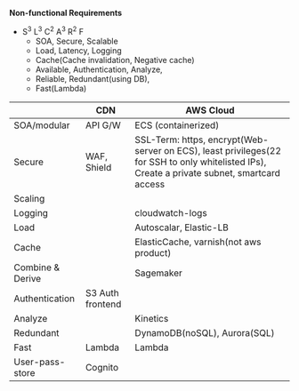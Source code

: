**Non-functional Requirements**
  - S<sup>3</sup>
      L<sup>3</sup>
      C<sup>2</sup>
      A<sup>3</sup>
      R<sup>2</sup>
      F
      - SOA, Secure, Scalable
      - Load, Latency, Logging
      - Cache(Cache invalidation, Negative cache)
      - Available, Authentication, Analyze, 
      - Reliable, Redundant(using DB), 
      - Fast(Lambda)
      
| | CDN | AWS Cloud |
| --- | --- | --- |
| SOA/modular | API G/W | ECS (containerized) |
| Secure | WAF, Shield | SSL-Term: https, encrypt(Web-server on ECS), least privileges(22 for SSH to only whitelisted IPs), Create a private subnet, smartcard access |
| Scaling | | |
| Logging | | cloudwatch-logs |
| Load | | Autoscalar, Elastic-LB |
| Cache | | ElasticCache, varnish(not aws product) |
| Combine & Derive | | Sagemaker |
| Authentication | S3 Auth frontend  | |
| Analyze | | Kinetics |
| Redundant | | DynamoDB(noSQL), Aurora(SQL) |
| Fast | Lambda | Lambda |
| User-pass-store | Cognito | |      
